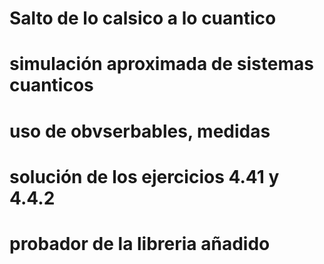 # Salto de lo calsico a lo cuantico
# simulación aproximada de sistemas cuanticos
# uso de obvserbables, medidas
# solución de los ejercicios 4.41 y 4.4.2
# probador de la libreria añadido
